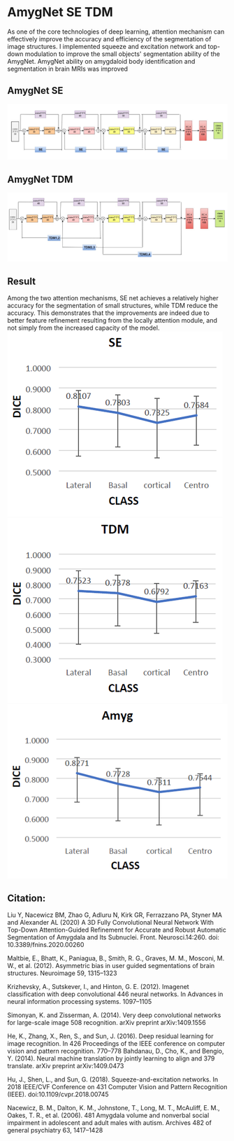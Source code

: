 # AmygNet SE TDM
As one of the core technologies of deep learning, attention mechanism can effectively improve the accuracy and efficiency of the segmentation of image structures. I implemented squeeze and excitation network and top-down modulation to improve the small objects' segmentation ability of the AmygNet. AmygNet ability on amygdaloid body identification and segmentation in brain MRIs was improved

## AmygNet SE
![amnetSE](demo_images/amgnetSE.png)

## AmygNet TDM
![amnetTDM](demo_images/amgnetTDM.png)

## Result
Among the two attention mechanisms, SE net achieves a relatively higher accuracy for the segmentation of small structures, while TDM reduce the accuracy. This demonstrates that the improvements are indeed due to better feature refinement resulting from the locally attention module, and not simply from the increased capacity of the model.
![seresult](demo_images/SEresult.png)
![TDMresult](demo_images/TDMresult.png)
![amresult](demo_images/amygresult.png)

## Citation: 
Liu Y, Nacewicz BM, Zhao G, Adluru N, Kirk GR, Ferrazzano PA, Styner MA and Alexander AL (2020) A 3D Fully Convolutional Neural Network With Top-Down Attention-Guided Refinement for Accurate and Robust Automatic Segmentation of Amygdala and Its Subnuclei. Front. Neurosci.14:260. doi: 10.3389/fnins.2020.00260

Maltbie, E., Bhatt, K., Paniagua, B., Smith, R. G., Graves, M. M., Mosconi, M. W., et al. (2012). Asymmetric bias in user guided segmentations of brain structures. Neuroimage 59, 1315–1323

Krizhevsky, A., Sutskever, I., and Hinton, G. E. (2012). Imagenet classification with deep convolutional 446 neural networks. In Advances in neural information processing systems. 1097–1105

Simonyan, K. and Zisserman, A. (2014). Very deep convolutional networks for large-scale image 508 recognition. arXiv preprint arXiv:1409.1556

He, K., Zhang, X., Ren, S., and Sun, J. (2016). Deep residual learning for image recognition. In 426 Proceedings of the IEEE conference on computer vision and pattern recognition. 770–778 Bahdanau, D., Cho, K., and Bengio, Y. (2014). Neural machine translation by jointly learning to align and 379 translate. arXiv preprint arXiv:1409.0473

Hu, J., Shen, L., and Sun, G. (2018). Squeeze-and-excitation networks. In 2018 IEEE/CVF Conference on 431 Computer Vision and Pattern Recognition (IEEE). doi:10.1109/cvpr.2018.00745

Nacewicz, B. M., Dalton, K. M., Johnstone, T., Long, M. T., McAuliff, E. M., Oakes, T. R., et al. (2006). 481 Amygdala volume and nonverbal social impairment in adolescent and adult males with autism. Archives 482 of general psychiatry 63, 1417–1428


